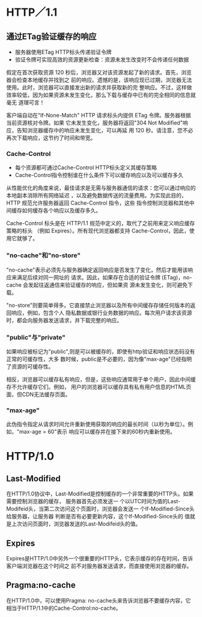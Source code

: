 # HTTP／1.1

## 通过ETag验证缓存的响应

- 服务器使用ETag HTTP标头传递验证令牌
- 验证令牌可实现高效的资源更新检查：资源未发生改变时不会传递任何数据

假定在首次获取资源 120 秒后，浏览器又对该资源发起了新的请求。首先，浏览器会检查本地缓存并找到之 前的响应。遗憾的是，该响应现已过期，浏览器无法使用。此时，浏览器可以直接发出新的请求并获取新的完 整响应。不过，这样做效率较低，因为如果资源未发生变化，那么下载与缓存中已有的完全相同的信息就毫无 道理可言！

客户端自动在"If-None-Match" HTTP 请求标头内提供 ETag 令牌。服务器根据当前资源核对令牌。如果 它未发生变化，服务器将返回"304 Not Modified"响应，告知浏览器缓存中的响应未发生变化，可以再延 用 120 秒。请注意，您不必再次下载响应，这节约了时间和带宽。

### Cache-Control

- 每个资源都可通过Cache-Control HTTP标头定义其缓存策略
- Cache-Control指令控制谁在什么条件下可以缓存响应以及可以缓存多久

从性能优化的角度来说，最佳请求是无需与服务器通信的请求：您可以通过响应的本地副本消除所有网络延迟 ，以及避免数据传送的流量费用。为实现此目的，HTTP 规范允许服务器返回 Cache-Control 指令，这些 指令控制浏览器和其他中间缓存如何缓存各个响应以及缓存多久。

Cache-Control 标头是在 HTTP/1.1 规范中定义的，取代了之前用来定义响应缓存策略的标头 （例如 Expires）。所有现代浏览器都支持 Cache-Control，因此，使用它就够了。

### "no-cache"和"no-store"

"no-cache"表示必须先与服务器确定返回响应是否发生了变化，然后才能用该响应来满足后续对同一网址的 请求。因此，如果存在合适的验证令牌 (ETag)，no-cache 会发起往返通信来验证缓存的响应，但如果资 源未发生变化，则可避免下载。

"no-store"则要简单得多。它直接禁止浏览器以及所有中间缓存存储任何版本的返回响应，例如，包含个人 隐私数据或银行业务数据的响应。每次用户请求该资源时，都会向服务器发送请求，并下载完整的响应。

### "public"与"private"

如果响应被标记为"public",则是可以被缓存的，即使有http验证和响应状态码没有正常的可缓存性，大多 数时候，public是不必要的，因为像"max-age"已经指明了资源的可缓存性。

相反，浏览器可以缓存私有响应，但是，这些响应通常用于单个用户，因此中间缓存不允许缓存它们。例如， 用户的浏览器可以缓存具有私有用户信息的HTML页面，但CDN无法缓存页面。

### "max-age"

此伪指令指定从请求时间允许重新使用获取的响应的最长时间（以秒为单位）。例如，"max-age = 60"表示 响应可以缓存并在接下来的60秒内重新使用。

# HTTP/1.0

## Last-Modified

在HTTP/1.0协议中，Last-Modified是控制缓存的一个非常重要的HTTP头。如果需要控制浏览器的缓存， 服务器首先必须发送一 个以UTC时间为值的Last-Modifeid头，当第二次访问这个页面时，浏览器会发送一 个If-Modified-Since头给服务器，让服务器 判断是否有必要更新内容，这个If-Modified-Since头的 值就是上次访问页面时，浏览器发送的Last-Modifeid头的值。

## Expires

Expires是HTTP/1.0中另外一个很重要的HTTP头，它表示缓存的存在时间，告诉客户端浏览器在这个时间之 前不对服务器发送请求，而直接使用浏览器的缓存。

## Pragma:no-cache

在HTTP/1.0中，可以使用Pragma: no-cache头来告诉浏览器不要缓存内容，它相当于HTTP/1.1中的Cache-Control:no-cache。
